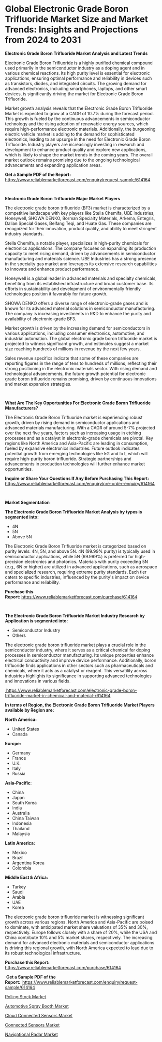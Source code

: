 <p><h1>Global Electronic Grade Boron Trifluoride Market Size and Market Trends: Insights and Projections from 2024 to 2031</h1></p><p><strong>Electronic Grade Boron Trifluoride Market Analysis and Latest Trends</strong></p>
<p><p>Electronic Grade Boron Trifluoride is a highly purified chemical compound used primarily in the semiconductor industry as a doping agent and in various chemical reactions. Its high purity level is essential for electronic applications, ensuring optimal performance and reliability in devices such as transistors, diodes, and integrated circuits. The growing demand for advanced electronics, including smartphones, laptops, and other smart devices, is significantly driving the market for Electronic Grade Boron Trifluoride.</p><p>Market growth analysis reveals that the Electronic Grade Boron Trifluoride Market is expected to grow at a CAGR of 10.7% during the forecast period. This growth is fueled by the continuous advancements in semiconductor technology and the rising adoption of renewable energy sources, which require high-performance electronic materials. Additionally, the burgeoning electric vehicle market is adding to the demand for sophisticated electronics, leading to an upsurge in the need for Electronic Grade Boron Trifluoride. Industry players are increasingly investing in research and development to enhance product quality and explore new applications, which is likely to shape the market trends in the coming years. The overall market outlook remains promising due to the ongoing technological advancements and expanding application areas.</p></p>
<p><strong>Get a Sample PDF of the Report:&nbsp;</strong> <a href="https://www.reliablemarketforecast.com/enquiry/request-sample/614164?utm_campaign=1110&utm_medium=2&utm_source=Github&utm_content=ia&utm_term=18112024&utm_id=electronic-grade-boron-trifluoride">https://www.reliablemarketforecast.com/enquiry/request-sample/614164</a></p>
<p>&nbsp;</p>
<p><strong>Electronic Grade Boron Trifluoride Major Market Players</strong></p>
<p><p>The electronic grade boron trifluoride (BF3) market is characterized by a competitive landscape with key players like Stella Chemifa, UBE Industries, Honeywell, SHOWA DENKO, Borman Specialty Materials, Arkema, Entegris, Dalian Special Gases, Beifang Teqi, and Huate Gas. These companies are recognized for their innovation, product quality, and ability to meet stringent industry standards.</p><p>Stella Chemifa, a notable player, specializes in high-purity chemicals for electronics applications. The company focuses on expanding its production capacity to meet rising demand, driven by advancements in semiconductor manufacturing and materials science. UBE Industries has a strong presence in the specialty gas market and leverages its extensive research capabilities to innovate and enhance product performance.</p><p>Honeywell is a global leader in advanced materials and specialty chemicals, benefiting from its established infrastructure and broad customer base. Its efforts in sustainability and development of environmentally friendly technologies position it favorably for future growth.</p><p>SHOWA DENKO offers a diverse range of electronic-grade gases and is known for its advanced material solutions in semiconductor manufacturing. The company is increasing investments in R&D to enhance the purity and availability of electronic-grade BF3.</p><p>Market growth is driven by the increasing demand for semiconductors in various applications, including consumer electronics, automotive, and industrial automation. The global electronic grade boron trifluoride market is projected to witness significant growth, and estimates suggest a market size reaching hundreds of millions in revenue by the next few years.</p><p>Sales revenue specifics indicate that some of these companies are reporting figures in the range of tens to hundreds of millions, reflecting their strong positioning in the electronic materials sector. With rising demand and technological advancements, the future growth potential for electronic grade boron trifluoride remains promising, driven by continuous innovations and market expansion strategies.</p></p>
<p>&nbsp;</p>
<p><strong>What Are The Key Opportunities For Electronic Grade Boron Trifluoride Manufacturers?</strong></p>
<p><p>The Electronic Grade Boron Trifluoride market is experiencing robust growth, driven by rising demand in semiconductor applications and advanced materials manufacturing. With a CAGR of around 5-7% projected over the next five years, factors such as increasing usage in etching processes and as a catalyst in electronic-grade chemicals are pivotal. Key regions like North America and Asia-Pacific are leading in consumption, fueled by expansive electronics industries. Future outlook indicates potential growth from emerging technologies like 5G and IoT, which will require high-purity boron trifluoride. Strategic partnerships and advancements in production technologies will further enhance market opportunities.</p></p>
<p><strong>Inquire or Share Your Questions If Any Before Purchasing This Report:</strong> <a href="https://www.reliablemarketforecast.com/enquiry/pre-order-enquiry/614164?utm_campaign=1110&utm_medium=2&utm_source=Github&utm_content=ia&utm_term=18112024&utm_id=electronic-grade-boron-trifluoride">https://www.reliablemarketforecast.com/enquiry/pre-order-enquiry/614164</a></p>
<p>&nbsp;</p>
<p><strong>Market Segmentation</strong></p>
<p><strong>The Electronic Grade Boron Trifluoride Market Analysis by types is segmented into:</strong></p>
<p><ul><li>4N</li><li>5N</li><li>Above 5N</li></ul></p>
<p><p>The Electronic Grade Boron Trifluoride market is categorized based on purity levels: 4N, 5N, and above 5N. 4N (99.99% purity) is typically used in semiconductor applications, while 5N (99.999%) is preferred for high-precision electronics and photonics. Materials with purity exceeding 5N (e.g., 6N or higher) are utilized in advanced applications, such as aerospace and specialized research, requiring extreme purity standards. Each tier caters to specific industries, influenced by the purity's impact on device performance and reliability.</p></p>
<p><strong>Purchase this Report:&nbsp;</strong><a href="https://www.reliablemarketforecast.com/purchase/614164?utm_campaign=1110&utm_medium=2&utm_source=Github&utm_content=ia&utm_term=18112024&utm_id=electronic-grade-boron-trifluoride">https://www.reliablemarketforecast.com/purchase/614164</a></p>
<p>&nbsp;</p>
<p><strong>The Electronic Grade Boron Trifluoride Market Industry Research by Application is segmented into:</strong></p>
<p><ul><li>Semiconductor Industry</li><li>Others</li></ul></p>
<p><p>The electronic grade boron trifluoride market plays a crucial role in the semiconductor industry, where it serves as a critical chemical for doping processes in semiconductor manufacturing. Its unique properties enhance electrical conductivity and improve device performance. Additionally, boron trifluoride finds applications in other sectors such as pharmaceuticals and chemicals, where it acts as a catalyst or reagent. This versatility across industries highlights its significance in supporting advanced technologies and innovations in various fields.</p></p>
<p><a href="https://www.reliablemarketforecast.com/electronic-grade-boron-trifluoride-market-in-chemical-and-material-r614164?utm_campaign=1110&utm_medium=2&utm_source=Github&utm_content=ia&utm_term=18112024&utm_id=electronic-grade-boron-trifluoride">&nbsp;https://www.reliablemarketforecast.com/electronic-grade-boron-trifluoride-market-in-chemical-and-material-r614164</a></p>
<p><strong>In terms of Region, the Electronic Grade Boron Trifluoride Market Players available by Region are:</strong></p>
<p>
    <p> <strong> North America: </strong>
        <ul>
            <li>United States</li>
            <li>Canada</li>
        </ul>
        </p> 
    <p> <strong> Europe: </strong>
        <ul>
            <li>Germany</li>
            <li>France</li>
            <li>U.K.</li>
            <li>Italy</li>
            <li>Russia</li>
        </ul>
        </p> 
    <p> <strong> Asia-Pacific: </strong>
        <ul>
            <li>China</li>
            <li>Japan</li>
            <li>South Korea</li>
            <li>India</li>
            <li>Australia</li>
            <li>China Taiwan</li>
            <li>Indonesia</li>
            <li>Thailand</li>
            <li>Malaysia</li>
        </ul>
        </p> 
    <p> <strong> Latin America: </strong>
        <ul>
            <li>Mexico</li>
            <li>Brazil</li>
            <li>Argentina Korea</li>
            <li>Colombia</li>
        </ul>
        </p> 
    <p> <strong> Middle East & Africa: </strong>
        <ul>
            <li>Turkey</li>
            <li>Saudi</li>
            <li>Arabia</li>
            <li>UAE</li>
            <li>Korea</li>
        </ul>
    </p>
    </p>
<p><p>The electronic grade boron trifluoride market is witnessing significant growth across various regions. North America and Asia-Pacific are poised to dominate, with anticipated market share valuations of 35% and 30%, respectively. Europe follows closely with a share of 20%, while the USA and China contribute 10% and 5% market shares, respectively. The increasing demand for advanced electronic materials and semiconductor applications is driving this regional growth, with North America expected to lead due to its robust technological infrastructure.</p></p>
<p><strong>Purchase this Report: </strong><a href="https://www.reliablemarketforecast.com/purchase/614164?utm_campaign=1110&utm_medium=2&utm_source=Github&utm_content=ia&utm_term=18112024&utm_id=electronic-grade-boron-trifluoride">https://www.reliablemarketforecast.com/purchase/614164</a></p>
<p>&nbsp;<strong>Get a Sample PDF of the Report:&nbsp;&nbsp;</strong><a href="https://www.reliablemarketforecast.com/enquiry/request-sample/614164?utm_campaign=1110&utm_medium=2&utm_source=Github&utm_content=ia&utm_term=18112024&utm_id=electronic-grade-boron-trifluoride">https://www.reliablemarketforecast.com/enquiry/request-sample/614164</a></p>
<p><strong></strong></p>
<p><p><a href="https://www.linkedin.com/pulse/strategic-market-insights-navigating-global-rolling-stock-ibpae?utm_campaign=1110&utm_medium=2&utm_source=Github&utm_content=ia&utm_term=18112024&utm_id=electronic-grade-boron-trifluoride">Rolling Stock Market</a></p><p><a href="https://www.linkedin.com/pulse/automotive-spray-booth-market-global-regional-analysis-evjve?utm_campaign=1110&utm_medium=2&utm_source=Github&utm_content=ia&utm_term=18112024&utm_id=electronic-grade-boron-trifluoride">Automotive Spray Booth Market</a></p><p><a href="https://issuu.com/reportprime-2/docs/cloud-connected-sensors-market-size_34aef770d67bab?utm_campaign=1110&utm_medium=2&utm_source=Github&utm_content=ia&utm_term=18112024&utm_id=electronic-grade-boron-trifluoride">Cloud Connected Sensors Market</a></p><p><a href="https://issuu.com/reportprime-2/docs/connected-sensors-market-size-2030._eb42e6145cb3e5?utm_campaign=1110&utm_medium=2&utm_source=Github&utm_content=ia&utm_term=18112024&utm_id=electronic-grade-boron-trifluoride">Connected Sensors Market</a></p><p><a href="https://www.linkedin.com/pulse/navigational-radar-market-overview-global-trends-future-cuece?utm_campaign=1110&utm_medium=2&utm_source=Github&utm_content=ia&utm_term=18112024&utm_id=electronic-grade-boron-trifluoride">Navigational Radar Market</a></p></p>